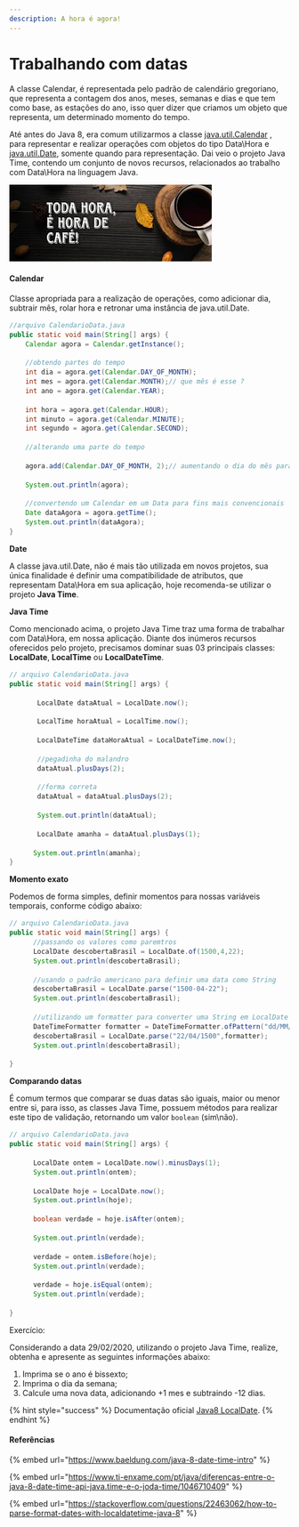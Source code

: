 ```yaml
---
description: A hora é agora!
---
```


# Trabalhando com datas

A classe Calendar, é representada pelo padrão de calendário gregoriano, que representa a contagem dos anos, meses, semanas e dias e que tem como base, as estações do ano, isso quer dizer que criamos um objeto que representa, um determinado momento do tempo.

Até antes do Java 8, era comum utilizarmos a classe [java.util.Calendar](https://docs.oracle.com/javase/8/docs/api/java/util/Calendar.html) , para representar e realizar operações com objetos do tipo Data\Hora e [java.util.Date](https://docs.oracle.com/javase/8/docs/api/java/util/Date.html), somente quando para representação. Dai veio o projeto Java Time, contendo um conjunto de novos recursos, relacionados ao trabalho com Data\Hora na linguagem Java.

![](../.gitbook/assets/images.jfif)

#### Calendar

Classe apropriada para a realização de operações, como adicionar dia, subtrair mês, rolar hora e retronar uma instância de java.util.Date.

```java
//arquivo CalendarioData.java
public static void main(String[] args) {
    Calendar agora = Calendar.getInstance();
    
    //obtendo partes do tempo
    int dia = agora.get(Calendar.DAY_OF_MONTH);
    int mes = agora.get(Calendar.MONTH);// que mês é esse ?
    int ano = agora.get(Calendar.YEAR);
    
    int hora = agora.get(Calendar.HOUR);
    int minuto = agora.get(Calendar.MINUTE);
    int segundo = agora.get(Calendar.SECOND);
    
    //alterando uma parte do tempo
    
    agora.add(Calendar.DAY_OF_MONTH, 2);// aumentando o dia do mês para +2 dias
    
    System.out.println(agora);
    
    //convertendo um Calendar em um Data para fins mais convencionais
    Date dataAgora = agora.getTime();
    System.out.println(dataAgora);
}
```

**Date**

A classe java.util.Date, não é mais tão utilizada em novos projetos, sua única finalidade é definir uma compatibilidade de atributos, que representam Data\Hora em sua aplicação, hoje recomenda-se utilizar o projeto **Java Time**.

**Java Time**

Como mencionado acima, o projeto Java Time traz uma forma de trabalhar com Data\Hora, em nossa aplicação. Diante dos inúmeros recursos oferecidos pelo projeto, precisamos dominar suas 03 principais classes: **LocalDate**, **LocalTime** ou **LocalDateTime**.

```java
// arquivo CalendarioData.java
public static void main(String[] args) {
		
       LocalDate dataAtual = LocalDate.now();
		
       LocalTime horaAtual = LocalTime.now();

       LocalDateTime dataHoraAtual = LocalDateTime.now();

       //pegadinha do malandro
       dataAtual.plusDays(2);
 
       //forma correta
       dataAtual = dataAtual.plusDays(2);
		
       System.out.println(dataAtual);

       LocalDate amanha = dataAtual.plusDays(1);

      System.out.println(amanha);
}
```

**Momento exato**

Podemos de forma simples, definir momentos para nossas variáveis temporais, conforme código abaixo:

```java
// arquivo CalendarioData.java
public static void main(String[] args) {
      //passando os valores como paremtros		
      LocalDate descobertaBrasil = LocalDate.of(1500,4,22);
      System.out.println(descobertaBrasil);
      
      //usando o padrão americano para definir uma data como String 
      descobertaBrasil = LocalDate.parse("1500-04-22");
      System.out.println(descobertaBrasil);
       
      //utilizando um formatter para converter uma String em LocalDate 
      DateTimeFormatter formatter = DateTimeFormatter.ofPattern("dd/MM/yyyy");
      descobertaBrasil = LocalDate.parse("22/04/1500",formatter);
      System.out.println(descobertaBrasil);

}
```

**Comparando datas**

É comum termos que comparar se duas datas são iguais, maior ou menor entre si, para isso, as classes Java Time, possuem métodos para realizar este tipo de validação, retornando um valor `boolean` (sim\não).

```java
// arquivo CalendarioData.java
public static void main(String[] args) {
		
      LocalDate ontem = LocalDate.now().minusDays(1);
      System.out.println(ontem);

      LocalDate hoje = LocalDate.now();
      System.out.println(hoje);

      boolean verdade = hoje.isAfter(ontem);

      System.out.println(verdade);

      verdade = ontem.isBefore(hoje);
      System.out.println(verdade);

      verdade = hoje.isEqual(ontem);
      System.out.println(verdade);

}
```

Exercício:

Considerando a data 29/02/2020, utilizando o projeto Java Time, realize, obtenha e apresente as seguintes informações abaixo:

1. Imprima se o ano é bissexto;
2. Imprima o dia da semana;
3. Calcule uma nova data, adicionando +1 mes e subtraindo -12 dias.

{% hint style="success" %}
Documentação oficial [Java8 LocalDate](https://docs.oracle.com/javase/8/docs/api/java/time/LocalDate.html).
{% endhint %}





#### Referências

{% embed url="https://www.baeldung.com/java-8-date-time-intro" %}

{% embed url="https://www.ti-enxame.com/pt/java/diferencas-entre-o-java-8-date-time-api-java.time-e-o-joda-time/1046710409" %}

{% embed url="https://stackoverflow.com/questions/22463062/how-to-parse-format-dates-with-localdatetime-java-8" %}
